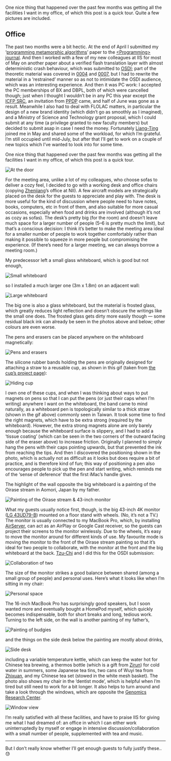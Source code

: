 One nice thing that happened over the past few months was getting all the facilities I want in my office, of which this post is a quick tour.
Quite a few pictures are included.

## Office

The past two months were a bit hectic.
At the end of April I submitted my ‘[programming metamorphic algorithms](/#publication-68f26e05)’ paper to the [\<Programming\> journal](https://programming-journal.org).
And then I worked with a few of my new colleagues at IIS for most of May on another paper about a verified flash translation layer with almost deterministic crash behaviour, which was submitted to [OSDI](https://www.usenix.org/conference/osdi20); part of the theoretic material was covered in [0004](/blog/0004/) and [0007](/blog/0007/), but I had to rewrite the material in a ‘restrained’ manner so as not to intimidate the OSDI audience, which was an interesting experience.
And then it was PC work: I accepted the PC memberships of BX and DBPL, both of which were cancelled though; just when I thought I wouldn’t be in any PC this year except the [ICFP SRC](https://icfp20.sigplan.org/track/icfp-2020-student-research-competition), an invitation from [PPDP](http://www.cse.chalmers.se/~abela/ppdp20/) came, and half of June was gone as a result.
Meanwhile I also had to deal with FLOLAC matters, in particular the design of a new brand identity (which didn’t go as smoothly as I imagined), and a Ministry of Science and Technology grant proposal, which I could submit at any time (a privilege granted to new faculty members) but decided to submit asap in case I need the money.
Fortunately [Liang-Ting](https://l-tchen.github.io) joined me in May and shared some of the workload, for which I’m grateful.
I’m still occupied until mid-July, but after that I’ll get to work on a couple of new topics which I’ve wanted to look into for some time.

One nice thing that happened over the past few months was getting all the facilities I want in my office, of which this post is a quick tour.

![At the door](door.jpeg)

For the meeting area, unlike a lot of my colleagues, who choose sofas to deliver a cozy feel, I decided to go with a working desk and office chairs (copying [Zhenjiang](http://sei.pku.edu.cn/~hu/)’s office at NII).
A few aircraft models are strategically placed on the desk for the guests to appreciate and play with.
The desk is more useful for the kind of discussion where people need to have notes, books, computers, etc in front of them, and also suitable for more casual occasions, especially when food and drinks are involved (although it’s not as cozy as sofas).
The desk’s pretty big (for the room) and doesn’t leave much space for a larger number of people (5–6 is pretty much the limit), but that’s a conscious decision:
I think it’s better to make the meeting area ideal for a smaller number of people to work together comfortably rather than making it possible to squeeze in more people but compromising the experience.
(If there’s need for a larger meeting, we can always borrow a meeting room.)

My predecessor left a small glass whiteboard, which is good but not enough,

![Small whiteboard](small-whiteboard.jpeg)

so I installed a much larger one (3m x 1.8m) on an adjacent wall:

![Large whiteboard](large-whiteboard.jpeg)

The big one is also a glass whiteboard, but the material is frosted glass, which greatly reduces light reflection and doesn’t obscure the writings like the small one does.
The frosted glass gets dirty more easily though — some residual black ink can already be seen in the photos above and below; other colours are even worse.

The pens and erasers can be placed anywhere on the whiteboard magnetically:

![Pens and erasers](pens.jpeg)

The silicone rubber bands holding the pens are originally designed for attaching a straw to a reusable cup, as shown in this gif (taken from [the cup’s project page](https://www.zeczec.com/projects/hiding)):

![Hiding cup](hiding.gif)

I own one of these cups, and when I was thinking about ways to put magnets on pens so that I can put the pens (or just their caps when I’m writing) anywhere I want on the whiteboard, the band came to mind naturally, as a whiteboard pen is topologically similar to a thick straw (shown in the gif above) commonly seen in Taiwan.
It took some time to find the right magnets, which have to be extra strong (required by the whiteboard).
However, the extra strong magnets alone are only barely enough because the whiteboard surface is slippery, and I had to add a ‘tissue coating’ (which can be seen in the two corners of the outward facing side of the eraser above) to increase friction.
Originally I planned to simply hang the pens with their caps pointing upwards, but that prevented the ink from reaching the tips.
And then I discovered the positioning shown in the photo, which is actually not as difficult as it looks but does require a bit of practice, and is therefore kind of fun; this way of positioning a pen also encourages people to pick up the pen and start writing, which reminds me of the ‘sense of deference’ that the first iMac’s handle gives.

The highlight of the wall opposite the big whiteboard is a painting of the Oirase stream in Aomori, Japan by my father.

![Painting of the Oirase stream & 43-inch monitor](monitor.jpeg)

What my guests usually notice first, though, is the big 43-inch 4K monitor ([LG 43UD79-B](https://www.rtings.com/monitor/reviews/lg/43ud79-b)) mounted on a floor stand with wheels.
(No, it’s not a TV.)
The monitor is usually connected to my MacBook Pro, which, by installing [AirServer](https://www.airserver.com), can act as an AirPlay or Google Cast receiver, so the guests can project their screens to the monitor wirelessly.
Due to the wheels, it’s easy to move the monitor around for different kinds of use.
My favourite mode is moving the monitor to the front of the Oirase stream painting so that it’s ideal for two people to collaborate, with the monitor at the front and the big whiteboard at the back.
[Tzu-Chi](https://github.com/Zekt) and I did this for the OSDI submission:

![Collaboration of two](two.jpeg)

The size of the monitor strikes a good balance between shared (among a small group of people) and personal uses.
Here’s what it looks like when I’m sitting in my chair:

![Personal space](personal.jpeg)

The 16-inch MacBook Pro has surprisingly good speakers, but I soon wanted more and eventually bought a HomePod myself, which quickly becomes indispensable, both for short breaks and long, tedious work.
Turning to the left side, on the wall is another painting of my father’s,

![Painting of budgies](budgies.jpeg)

and the things on the side desk below the painting are mostly about drinks,

![Side desk](side-desk.jpeg)

including a variable temperature kettle, which can keep the water hot for Chinese tea brewing, a thermos bottle (which is a gift from [Zirun](https://ac.k331.one)) for cold water in summers, some Japanese tea tins, two cans of Wuyi tea from [Zhixuan](https://yangzhixuan.github.io), and my Chinese tea set (stowed in the white mesh basket).
The photo also shows my chair in the ‘dentist mode’, which is helpful when I’m tired but still need to work for a bit longer.
It also helps to turn around and take a look through the windows, which are opposite the [Genomics Research Center](https://goo.gl/maps/Bs7MVqUjQ98cYbSYA).

![Window view](view.jpeg)

I’m really satisfied with all these facilities, and have to praise IIS for giving me what I had dreamed of: an office in which I can either work uninterruptedly by myself or engage in intensive discussion/collaboration with a small number of people, supplemented with tea and music.

---

But I don’t really know whether I’ll get enough guests to fully justify these.. 😓